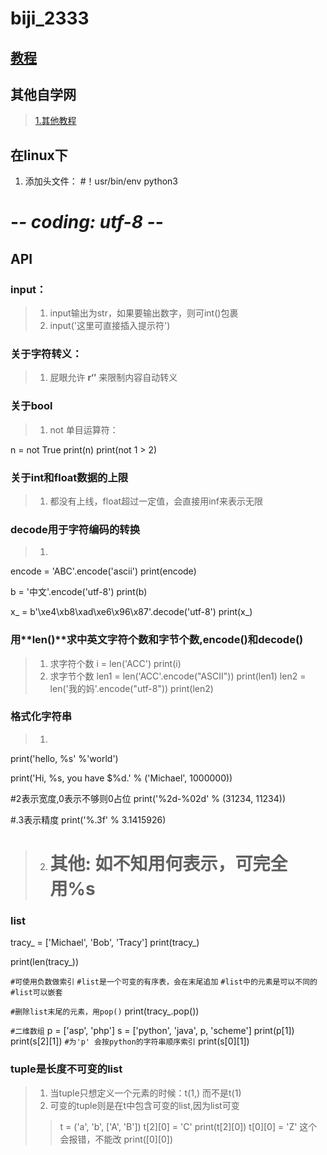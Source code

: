 # biji_2333
## [教程](https://www.jb51.net/books/536708.html#downintro2)
## 其他自学网
>[1.其他教程 ](https://6so.so/t/256285/)

## 在linux下
>
 1. 添加头文件：
 #！usr/bin/env python3
 # -*- coding: utf-8 -*-

## API

### input：
>1. input输出为str，如果要输出数字，则可int()包裹
>2. input('这里可直接插入提示符')

### 关于字符转义：
>1. 屁眼允许 **r‘’** 来限制内容自动转义

### 关于bool
>1. not 单目运算符：
>> 
  n = not True
  print(n)
  print(not 1 > 2)
  
### 关于int和float数据的上限
>1. 都没有上线，float超过一定值，会直接用inf来表示无限

### decode用于字符编码的转换
>1. 
  encode = 'ABC'.encode('ascii')
  print(encode)

  b = '中文'.encode('utf-8')
  print(b)

  x_ = b'\xe4\xb8\xad\xe6\x96\x87'.decode('utf-8')
  print(x_)

### 用**len()**求中英文字符个数和字节个数,**encode()**和**decode()**
>1. 求字符个数
  i = len('ACC')
print(i)
>2. 求字节个数
  len1 = len('ACC'.encode("ASCII"))
  print(len1)
  len2 = len('我的妈'.encode("utf-8"))
  print(len2)


### 格式化字符串
>1. 
  print('hello, %s' %'world')

  print('Hi, %s, you have $%d.' % ('Michael', 1000000))

  #2表示宽度,0表示不够则0占位
  print('%2d-%02d' % (31234, 11234))

  #.3表示精度
  print('%.3f' % 3.1415926)

>2. # 其他: 如不知用何表示，可完全用%s
### list
  tracy_ = ['Michael', 'Bob', 'Tracy']
  print(tracy_)

  print(len(tracy_))

  `#可使用负数做索引`
  `#list是一个可变的有序表，会在末尾追加`
  `#list中的元素是可以不同的`
  `#list可以嵌套`

  `#删除list末尾的元素，用pop()`
  print(tracy_.pop())

  `#二维数组`
  p = ['asp', 'php']
  s = ['python', 'java', p, 'scheme']
  print(p[1])
  print(s[2][1])
  `#为'p' 会按python的字符串顺序索引`
  print(s[0][1])

 ### tuple是长度不可变的list 
>1. 当tuple只想定义一个元素的时候：t(1,) 而不是t(1)
>2. 可变的tuple则是在t中包含可变的list,因为list可变
>>    t = ('a', 'b', ['A', 'B'])
      t[2][0] = 'C'
      print(t[2][0])
      t[0][0] = 'Z'  这个会报错，不能改
      print([0][0])
